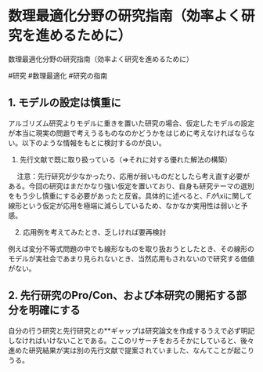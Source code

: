 # 数理最適化分野の研究指南（効率よく研究を進めるために）
数理最適化分野の研究指南（効率よく研究を進めるために）

#研究 #数理最適化 #研究の指南



## 1. モデルの設定は慎重に

アルゴリズム研究よりモデルに重きを置いた研究の場合、仮定したモデルの設定が本当に現実の問題で考えうるものなのかどうかをはじめに考えなければならない。以下のような情報をもとに検討するのが良い。

 1. 先行文献で既に取り扱っている（⇒それに対する優れた解法の構築）

　	注意：先行研究が少なかったり、応用が弱いものだとしたら考え直す必要がある。今回の研究はまだかなり強い仮定を置いており、自身も研究テーマの選別をもう少し慎重にする必要があったと反省。具体的に述べると、$Fが$\xiに関して線形という仮定が応用を極端に減らしているため、なかなか実用性は弱いと予感。

　2. 応用例を考えてみたとき、乏しければ要再検討

例えば変分不等式問題の中でも線形なものを取り扱おうとしたとき、その線形のモデルが実社会であまり見られないとき、当然応用もされないので研究する価値がない。



## 2. 先行研究のPro/Con、および本研究の開拓する部分を明確にする

自分の行う研究と先行研究との**ギャップは研究論文を作成するうえで必ず明記しなければいけないことである。ここのリサーチをおろそかにしていると、後々進めた研究結果が実は別の先行文献で提案されていました、なんてことが起こりうる。



